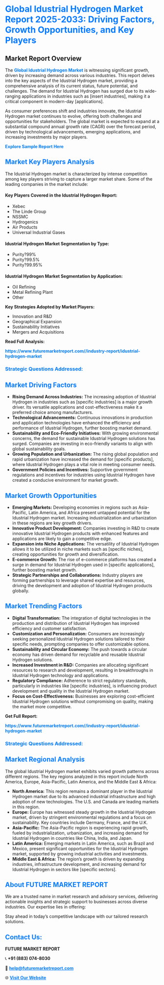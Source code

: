 <h1 style="color: #007BFF;">Global Idustrial Hydrogen Market Report 2025-2033: Driving Factors, Growth Opportunities, and Key Players</h1>

<section id="overview">
<h2>Market Report Overview</h2>
<p>The <a href="https://www.futuremarketreport.com//industry-report/idustrial-hydrogen-market" style="color: #007BFF; text-decoration: none;"><strong>Global Idustrial Hydrogen Market</strong></a> is witnessing significant growth, driven by increasing demand across various industries. This report delves into the key aspects of the Idustrial Hydrogen market, providing a comprehensive analysis of its current status, future potential, and challenges. The demand for Idustrial Hydrogen has surged due to its wide-ranging applications in industries such as [insert industries], making it a critical component in modern-day [applications].</p>
<p>As consumer preferences shift and industries innovate, the Idustrial Hydrogen market continues to evolve, offering both challenges and opportunities for stakeholders. The global market is expected to expand at a substantial compound annual growth rate (CAGR) over the forecast period, driven by technological advancements, emerging applications, and increasing investments by major players.</p>
</section>

<section id="overview">
<p><a href="https://www.futuremarketreport.com//request-sample/reportId=90556" style="color: #007BFF; text-decoration: none;"><strong>Explore Sample Report Here</strong></a></p>
</section>

<section id="key-players">
<h2 style="color: #007BFF;">Market Key Players Analysis</h2>
<p>The Idustrial Hydrogen market is characterized by intense competition among key players striving to capture a larger market share. Some of the leading companies in the market include:</p>
<h4>Key Players Covered in the Idustrial Hydrogen Report:</h4>
<ul><li>Xebec</li><li>The Linde Group</li><li>NSSMC</li><li>Hydrogenics</li><li>Air Products</li><li>Universal Industrial Gases</li></ul>
<h4>Idustrial Hydrogen Market Segmentation by Type:</h4>
<ul><li>Purity?99%</li><li>Purity?99.5%</li><li>Purity?99.95%</li></ul>

<h4>Idustrial Hydrogen Market Segmentation by Application:</h4>
<ul><li>Oil Refining</li><li>Metal Refining Plant</li><li>Other</li></ul>
<p><strong>Key Strategies Adopted by Market Players:</strong></p>
<ul>
<li>Innovation and R&D</li>
<li>Geographical Expansion</li>
<li>Sustainability Initiatives</li>
<li>Mergers and Acquisitions</li>
</ul>
</section>

<section>
<p><strong>Read Full Analysis: </strong></p><a href="https://www.futuremarketreport.com//industry-report/idustrial-hydrogen-market" style="color: #007BFF; text-decoration: none;"><strong>https://www.futuremarketreport.com//industry-report/idustrial-hydrogen-market</strong></a>
<h3 style="color: #007BFF;">Strategic Questions Addressed:</h3>
</section>

<section id="driving-factors">
<h2 style="color: #007BFF;">Market Driving Factors</h2>
<ul>
<li><strong>Rising Demand Across Industries:</strong> The increasing adoption of Idustrial Hydrogen in industries such as [specific industries] is a major growth driver. Its versatile applications and cost-effectiveness make it a preferred choice among manufacturers.</li>
<li><strong>Technological Advancements:</strong> Continuous innovations in production and application technologies have enhanced the efficiency and performance of Idustrial Hydrogen, further boosting market demand.</li>
<li><strong>Sustainability and Eco-Friendly Initiatives:</strong> With growing environmental concerns, the demand for sustainable Idustrial Hydrogen solutions has surged. Companies are investing in eco-friendly variants to align with global sustainability goals.</li>
<li><strong>Growing Population and Urbanization:</strong> The rising global population and rapid urbanization have increased the demand for [specific products], where Idustrial Hydrogen plays a vital role in meeting consumer needs.</li>
<li><strong>Government Policies and Incentives:</strong> Supportive government regulations and incentives for industries using Idustrial Hydrogen have created a conducive environment for market growth.</li>
</ul>
</section>

<section id="growth-opportunities">
<h2 style="color: #007BFF;">Market Growth Opportunities</h2>
<ul>
<li><strong>Emerging Markets:</strong> Developing economies in regions such as Asia-Pacific, Latin America, and Africa present untapped potential for the Idustrial Hydrogen market. Increasing industrialization and urbanization in these regions are key growth drivers.</li>
<li><strong>Innovative Product Development:</strong> Companies investing in R&D to create innovative Idustrial Hydrogen products with enhanced features and applications are likely to gain a competitive edge.</li>
<li><strong>Expansion into Niche Applications:</strong> The versatility of Idustrial Hydrogen allows it to be utilized in niche markets such as [specific niches], creating opportunities for growth and diversification.</li>
<li><strong>E-commerce Growth:</strong> The rise of e-commerce platforms has created a surge in demand for Idustrial Hydrogen used in [specific applications], further boosting market growth.</li>
<li><strong>Strategic Partnerships and Collaborations:</strong> Industry players are forming partnerships to leverage shared expertise and resources, driving the development and adoption of Idustrial Hydrogen products globally.</li>
</ul>
</section>

<section id="trending-factors">
<h2 style="color: #007BFF;">Market Trending Factors</h2>
<ul>
<li><strong>Digital Transformation:</strong> The integration of digital technologies in the production and distribution of Idustrial Hydrogen has improved efficiency and customer satisfaction.</li>
<li><strong>Customization and Personalization:</strong> Consumers are increasingly seeking personalized Idustrial Hydrogen solutions tailored to their specific needs, prompting companies to offer customizable options.</li>
<li><strong>Sustainability and Circular Economy:</strong> The push towards a circular economy has driven demand for recyclable and reusable Idustrial Hydrogen solutions.</li>
<li><strong>Increased Investment in R&D:</strong> Companies are allocating significant resources to research and development, resulting in breakthroughs in Idustrial Hydrogen technology and applications.</li>
<li><strong>Regulatory Compliance:</strong> Adherence to strict regulatory standards, particularly in industries like [specific industries], is influencing product development and quality in the Idustrial Hydrogen market.</li>
<li><strong>Focus on Cost-Effectiveness:</strong> Businesses are exploring cost-efficient Idustrial Hydrogen solutions without compromising on quality, making the market more competitive.</li>
</ul>
</section>

<section>
<p><strong>Get Full Report: </strong></p><a href="https://www.futuremarketreport.com//industry-report/idustrial-hydrogen-market" style="color: #007BFF; text-decoration: none;"><strong>https://www.futuremarketreport.com//industry-report/idustrial-hydrogen-market</strong></a>
<h3 style="color: #007BFF;">Strategic Questions Addressed:</h3>
</section>


<section id="regional-analysis">
<h2 style="color: #007BFF;">Market Regional Analysis</h2>
<p>The global Idustrial Hydrogen market exhibits varied growth patterns across different regions. The key regions analyzed in this report include North America, Europe, Asia-Pacific, Latin America, and the Middle East & Africa:</p>
<ul>
<li><strong>North America:</strong> This region remains a dominant player in the Idustrial Hydrogen market due to its advanced industrial infrastructure and high adoption of new technologies. The U.S. and Canada are leading markets in this region.</li>
<li><strong>Europe:</strong> Europe has witnessed steady growth in the Idustrial Hydrogen market, driven by stringent environmental regulations and a focus on sustainability. Key countries include Germany, France, and the U.K.</li>
<li><strong>Asia-Pacific:</strong> The Asia-Pacific region is experiencing rapid growth, fueled by industrialization, urbanization, and increasing demand for Idustrial Hydrogen in countries like China, India, and Japan.</li>
<li><strong>Latin America:</strong> Emerging markets in Latin America, such as Brazil and Mexico, present significant opportunities for the Idustrial Hydrogen market, supported by growing industrial activities and investments.</li>
<li><strong>Middle East & Africa:</strong> The region’s growth is driven by expanding industries, infrastructure development, and increasing demand for Idustrial Hydrogen in sectors like [specific sectors].</li>
</ul>
</section>

<footer>
<h2 style="color: #007BFF;">About FUTURE MARKET REPORT</h2>
<p>We are a trusted name in market research and advisory services, delivering actionable insights and strategic support to businesses across diverse industries. Our expertise lies in offering:</p>

<p>Stay ahead in today’s competitive landscape with our tailored research solutions.</p>

<h2 style="color: #007BFF;">Contact Us:</h2>
<p><strong>FUTURE MARKET REPORT</strong></p>
<p>📞 <strong>+91 (883) 074-8030</strong></p>
<p>📧 <strong><a href="mailto:help@futuremarketreport.com" style="color: #007BFF;">help@futuremarketreport.com</a></strong></p>
<p>🌐 <strong><a href="https://www.futuremarketreport.com/" style="color: #007BFF;">Visit Our Website</a></strong></p>
</footer>